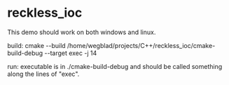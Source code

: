 # reckless_ioc

This demo should work on both windows and linux.

build:
cmake --build /home/wegblad/projects/C++/reckless_ioc/cmake-build-debug --target exec -j 14

run:
executable is in ./cmake-build-debug and should be called something along the lines of "exec".